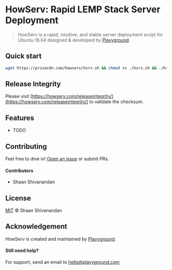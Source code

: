 # HowServ: Rapid LEMP Stack Server Deployment
>HowServ is a rapid, intuitive, and stable server deployment script for Ubuntu 16.04 designed & developed by [Playyground](https://playyground.com/).

## Quick start
```sh
wget https://privacdn.com/howserv/hsrv.sh && chmod +x ./hsrv.sh && ./hsrv.sh
```

## Release Integrity
Please visit [https://howserv.com/releaseintegrity/](https://howserv.com/releaseintegrity/) to validate the checksum.

## Features
- TODO

## Contributing
Feel free to dive in! [Open an issue](https://github.com/playyground/howserv/issues/new/) or submit PRs.

#### Contributors
- Shaan Shivanandan

## License
[MIT](LICENSE) © Shaan Shivanandan

## Acknowledgement
HowServ is created and maintained by [Playyground](https://playyground.com/).

#### Still need help?
For support, send an email to [hello@playyground.com](mailto:hello@playyground.com?Subject=Support%3A%20Base%20HTML5%20Boilerplate)